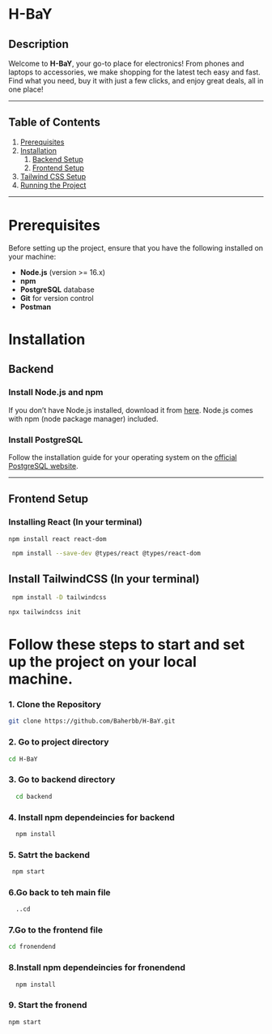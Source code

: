 # H-BaY

## Description

Welcome to **H-BaY**, your go-to place for electronics! From phones and laptops to accessories, we make shopping for the latest tech easy and fast. Find what you need, buy it with just a few clicks, and enjoy great deals, all in one place!

---

## Table of Contents

1. [Prerequisites](#prerequisites)
2. [Installation](#installation)
    1. [Backend Setup](#backend-setup)
    2. [Frontend Setup](#frontend-setup)
3. [Tailwind CSS Setup](#tailwind-css-setup)
4. [Running the Project](#running-the-project)

 

---

# Prerequisites

Before setting up the project, ensure that you have the following installed on your machine:

- **Node.js** (version >= 16.x)
- **npm**
- **PostgreSQL** database
- **Git** for version control
- **Postman**

   
# Installation
## Backend

### Install Node.js and npm

If you don’t have Node.js installed, download it from [here](https://nodejs.org/). Node.js comes with npm (node package manager) included.

### Install PostgreSQL

Follow the installation guide for your operating system on the [official PostgreSQL website](https://www.postgresql.org/download/).

---
## Frontend Setup
### Installing React (In your terminal)
```bash
npm install react react-dom
```
```bash
 npm install --save-dev @types/react @types/react-dom
 ```

 

## Install TailwindCSS (In your terminal)
```bash
 npm install -D tailwindcss
 ```
 ```bash
 npx tailwindcss init
```



# Follow these steps to start and set up the project on your local machine.

 

### 1. Clone the Repository

 

```bash
git clone https://github.com/Baherbb/H-BaY.git
```
### 2. Go to project directory 

 

``` bash
cd H-BaY
```
### 3. Go to backend directory 

 
``` bash
  cd backend
```
### 4. Install npm dependeincies for backend
``` bash
  npm install
  ```
###  5. Satrt the backend
``` bash
 npm start
   ```
### 6.Go back to teh main file 
``` bash
  ..cd
  ```
### 7.Go  to the frontend file
  ``` bash
  cd fronendend
```
### 8.Install npm dependeincies for fronendend
``` bash
  npm install
```  
### 9. Start the fronend 
 ``` bash
 npm start
```  
